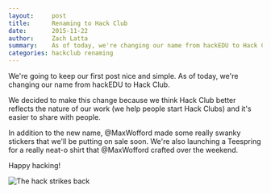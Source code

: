 ```yaml
---
layout:     post
title:      Renaming to Hack Club
date:       2015-11-22
author:     Zach Latta
summary:    As of today, we're changing our name from hackEDU to Hack Club.
categories: hackclub renaming
---
```


We're going to keep our first post nice and simple. As of today, we're changing
our name from hackEDU to Hack Club.

We decided to make this change because we think Hack Club better reflects the
nature of our work (we help people start Hack Clubs) and it's easier to share
with people.

In addition to the new name, @MaxWofford made some really swanky stickers that
we'll be putting on sale soon. We're also launching a Teespring for a really
neat-o shirt that @MaxWofford crafted over the weekend.

Happy hacking!

<img alt="The hack strikes back" src="http://i.imgur.com/v1Loirc.gif" style="text-align: center;">
